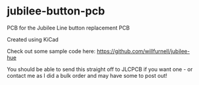 # jubilee-button-pcb

PCB for the Jubilee Line button replacement PCB

Created using KiCad

Check out some sample code here: https://github.com/willfurnell/jubilee-hue

You should be able to send this straight off to JLCPCB if you want one - or contact me as I did a bulk order and may have some to post out!
